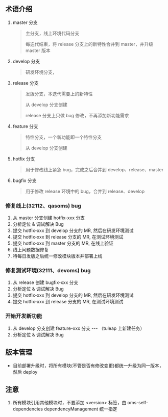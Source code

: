 ## 术语介绍
1. master 分支

   > 主分支，线上环境代码分支
   >
   > 每迭代结束，将 release 分支上的新特性合并到 master，并升级 master 版本

2. develop 分支

   > 研发环境分支，

3. release 分支

   > 发版分支，本迭代需要上的新特性
   >
   > 从 develop 分支创建
   >
   > release 分支上只做 bug 修改，不再添加新功能需求

4. feature 分支

   > 特性分支，一个新功能即一个特性分支
   >
   > 从 develop 分支创建

5. hotfix 分支

   > 用于修改线上紧急 bug，完成之后合并到 develop、release、master

6. bugfix 分支

   > 用于修改 release 环境中的 bug，合并到 release、develop



### 修复线上(32112、qasoms) bug

1. 从 master 分支创建 hotfix-xxx 分支
2. 分析定位 & 调试解决 Bug
3. 提交 hotfix-xxx 到 develop 分支的 MR, 然后在研发环境测试
4. 提交 hotfix-xxx 到 release 分支的 MR, 在测试环境测试
5. 提交 hotfix-xxx 到 master 分支的 MR, 在线上验证
6. 线上问题数据修复
7. 待每日发版之后统一修改模块版本并部署上线



### 修复测试环境(32111、devoms) bug

1. 从 release 创建 bugfix-xxx 分支
2. 分析定位 & 调试解决 Bug
3. 提交 hotfix-xxx 到 develop 分支的 MR, 然后在研发环境测试
4. 提交 hotfix-xxx 到 release 分支的 MR, 在测试环境测试



### 开始开发新功能

1. 从 develop 分支创建 feature-xxx 分支 --- （tuleap 上新建任务）
2. 分析定位 & 调试解决 Bug



## 版本管理

- 目前部署升级时，将所有模块(不管是否有修改变更)都统一升级为同一版本，然后 deploy



## 注意

1. 所有模块引用其他模块时，不要添加 \<version> 标签，由 oms-self-dependencies dependencyManagement 统一指定
